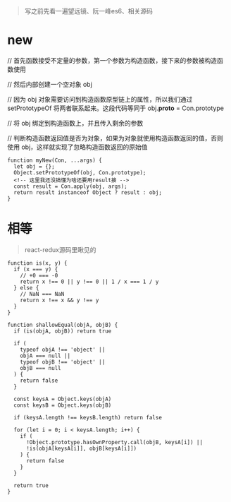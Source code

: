 > 写之前先看一遍望远镜、阮一峰es6、相关源码

# new

// 首先函数接受不定量的参数，第一个参数为构造函数，接下来的参数被构造函数使用

// 然后内部创建一个空对象 obj

// 因为 obj 对象需要访问到构造函数原型链上的属性，所以我们通过 setPrototypeOf 将两者联系起来。这段代码等同于 obj.__proto__ = Con.prototype

// 将 obj 绑定到构造函数上，并且传入剩余的参数

// 判断构造函数返回值是否为对象，如果为对象就使用构造函数返回的值，否则使用 obj，这样就实现了忽略构造函数返回的原始值

```
function myNew(Con, ...args) {
  let obj = {};
  Object.setPrototypeOf(obj, Con.prototype);
  <!-- 这里我还没搞懂为啥还要用result接 -->
  const result = Con.apply(obj, args);
  return result instanceof Object ? result : obj;
}
```

# 相等

> react-redux源码里瞅见的

```
function is(x, y) {
  if (x === y) {
  	// +0 === -0
    return x !== 0 || y !== 0 || 1 / x === 1 / y
  } else {
  	// NaN === NaN
    return x !== x && y !== y
  }
}

function shallowEqual(objA, objB) {
  if (is(objA, objB)) return true

  if (
    typeof objA !== 'object' ||
    objA === null ||
    typeof objB !== 'object' ||
    objB === null
  ) {
    return false
  }

  const keysA = Object.keys(objA)
  const keysB = Object.keys(objB)

  if (keysA.length !== keysB.length) return false

  for (let i = 0; i < keysA.length; i++) {
    if (
      !Object.prototype.hasOwnProperty.call(objB, keysA[i]) ||
      !is(objA[keysA[i]], objB[keysA[i]])
    ) {
      return false
    }
  }

  return true
}
```

